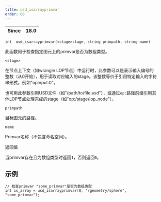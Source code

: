 ```yaml
---
title: usd_isarrayprimvar
order: 66
---
```

| Since | 18.0 |
| --- | --- |

`int  usd_isarrayprimvar(<stage>stage, string primpath, string name)`

此函数用于检查指定图元上的primvar是否为数组类型。

`<stage>`

在节点上下文（如wrangle LOP节点）中运行时，此参数可以是表示输入编号的整数（从0开始），用于读取对应输入的stage。该整数等价于引用特定输入的字符串形式，例如"opinput:0"。

也可用此参数引用USD文件（如"/path/to/file.usd"），或通过`op:`路径前缀引用其他LOP节点处理完成的stage（如"op:/stage/lop_node"）。

`primpath`

目标图元的路径。

`name`

Primvar名称（不包含命名空间）。

返回值

当primvar存在且为数组类型时返回`1`，否则返回`0`。

## 示例

```vex
// 检查primvar "some_primvar"是否为数组类型
int is_array = usd_isarrayprimvar(0, "/geometry/sphere", "some_primvar");

```
